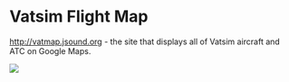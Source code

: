 # Vatsim Flight Map
http://vatmap.jsound.org - the site that displays all of Vatsim aircraft and ATC on Google Maps.

<img src="http://vatmap.jsound.org/img/vatmap.png">
